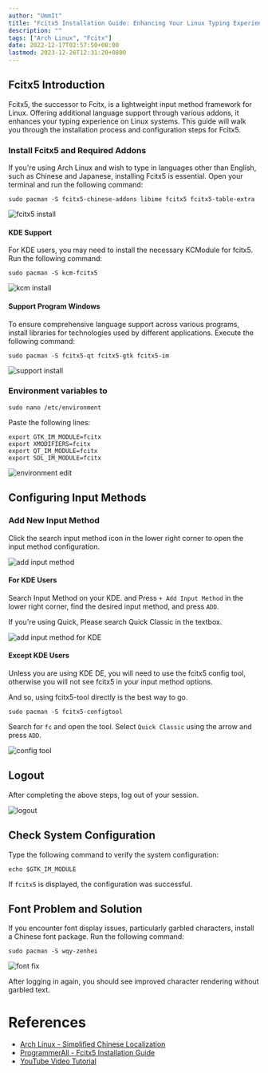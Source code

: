 ```yaml
---
author: "UmmIt"
title: "Fcitx5 Installation Guide: Enhancing Your Linux Typing Experience - Quick Classic"
description: ""
tags: ["Arch Linux", "Fcitx"]
date: 2022-12-17T02:57:50+08:00
lastmod: 2023-12-26T12:31:20+0800
---
```


## Fcitx5 Introduction

Fcitx5, the successor to Fcitx, is a lightweight input method framework for Linux. Offering additional language support through various addons, it enhances your typing experience on Linux systems. This guide will walk you through the installation process and configuration steps for Fcitx5.

### Install Fcitx5 and Required Addons

If you're using Arch Linux and wish to type in languages other than English, such as Chinese and Japanese, installing Fcitx5 is essential. Open your terminal and run the following command:

```shell
sudo pacman -S fcitx5-chinese-addons libime fcitx5 fcitx5-table-extra
```

![fcitx5 install](./fxitx5%20install.png)

#### KDE Support

For KDE users, you may need to install the necessary KCModule for fcitx5. Run the following command:

```shell
sudo pacman -S kcm-fcitx5
```

![kcm install](./kcm%20install.png)

#### Support Program Windows

To ensure comprehensive language support across various programs, install libraries for technologies used by different applications. Execute the following command:

```shell
sudo pacman -S fcitx5-qt fcitx5-gtk fcitx5-im
```

![support install](./qt5%20gtk%20im%20support%20install.png)


### Environment variables to 

```shell
sudo nano /etc/environment
```

Paste the following lines:

```shell
export GTK_IM_MODULE=fcitx
export XMODIFIERS=fcitx
export QT_IM_MODULE=fcitx
export SDL_IM_MODULE=fcitx
```

![environment edit](./etc%20environment%20added.png)

## Configuring Input Methods

### Add New Input Method

Click the search input method icon in the lower right corner to open the input method configuration.

![add input method](./add_input_type.png)

#### For KDE Users

Search Input Method on your KDE. and Press `+ Add Input Method` in the lower right corner, find the desired input method, and press `ADD`.

If you're using Quick, Please search Quick Classic in the textbox. 

![add input method for KDE](./add%20input%20type-2.png)

#### Except KDE Users

Unless you are using KDE DE, you will need to use the fcitx5 config tool, otherwise you will not see fcitx5 in your input method options.

And so, using fcitx5-tool directly is the best way to go.

```shell
sudo pacman -S fcitx5-configtool
```

Search for `fc` and open the tool. Select `Quick Classic` using the arrow and press `ADD`.

![config tool](./configtool.png)

## Logout

After completing the above steps, log out of your session.

![logout](./logout.png)

## Check System Configuration

Type the following command to verify the system configuration:

```shell
echo $GTK_IM_MODULE
```

If `fcitx5` is displayed, the configuration was successful.

## Font Problem and Solution

If you encounter font display issues, particularly garbled characters, install a Chinese font package. Run the following command:

```shell
sudo pacman -S wqy-zenhei
```

![font fix](./install%20font-family%20fix.png)

After logging in again, you should see improved character rendering without garbled text.

# References

- [Arch Linux - Simplified Chinese Localization](https://wiki.archlinux.org/title/Localization/Simplified_Chinese?rdfrom=https%3A%2F%2Fwiki.archlinux.org%2Findex.php%3Ftitle%3DLocalization_%28%25E7%25AE%2580%25E4%25BD%2593%25E4%25B8%25AD%25E6%2596%2587%29%2FSimplified_Chinese_%28%25E7%25AE%2580%25E4%25BD%2593%25E4%25B8%25AD%25E6%2596%2587%29%26redirect%3Dno)
- [ProgrammerAll - Fcitx5 Installation Guide](https://www.programmerall.com/article/6459746231/)
- [YouTube Video Tutorial](https://www.youtube.com/watch?v=yXSDJWtGeKY)
